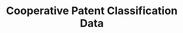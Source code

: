 ---
bigquery: https://console.cloud.google.com/bigquery?p=patents-public-data&d=cpc&page=dataset
citation: '“Cooperative Patent Classification” by the EPO and USPTO, for public use. '
contributors: EPO, USPTO
cost: None
description: Cooperative Patent Classification Data contains the scheme and definitions
  of the Cooperative Patent Classification system for classifying patent documents.
  The CPC is the result of a partnership between the EPO and the USPTO in their joint
  effort to develop a common, internationally compatible classification system for
  technical documents, in particular patent publications, which will be used by both
  offices in the patent granting process
documentation: https://www.cooperativepatentclassification.org/cpcSchemeAndDefinitions
last_edit: 04/08/2022, 09:59:50
location: https://www.cooperativepatentclassification.org/index
maintained_by: USPTO, EPO
schema_fields:
- glossary
- title_full
- breakdown_code
- titleFull
- applicationReferences
- not_allocatable
- ipc_concordant
- status
- sizeCache
- definition
- ipcConcordant
- childGroups
- child_groups
- notAllocatable
- breakdownCode
- residual_references
- titlePart
- limitingReferences
- limiting_references
- additional_only
- title_part
- symbol
- informativeReferences
- children
- date_revised
- informative_references
- dateRevised
- application_references
- level
- synonyms
- residualReferences
- parents
shortname: cooperative_patent_classification
tags:
- patents
- science
title: Cooperative Patent Classification Data
uuid: 984374a7-16e9-4b35-9445-458daceb01bf
---